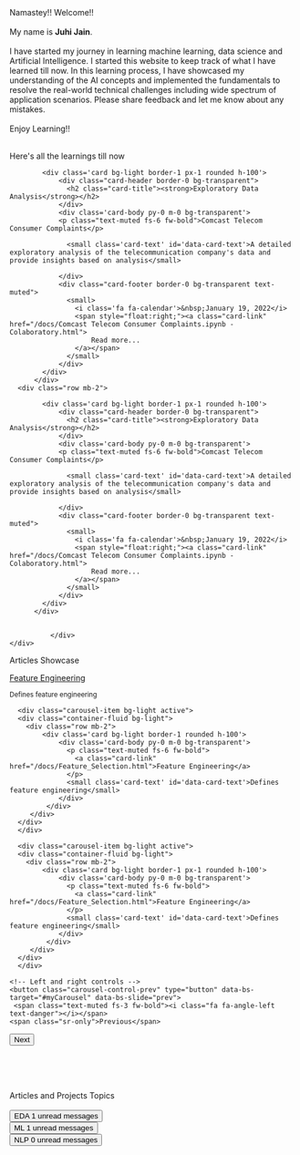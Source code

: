  
<body id="myPage">

<div id="about">
<span> Namastey!!   Welcome!! <br><br>My name is <strong>Juhi Jain</strong>. <br><br>I have started my journey in learning machine learning, data science and Artificial Intelligence. I started this website to keep track of what I have learned till now. In this learning process, I have showcased my understanding of the AI concepts and implemented the fundamentals to resolve the real-world technical challenges including wide spectrum of application scenarios. Please share feedback and let me know about any mistakes.<br><br>Enjoy Learning!! <br><br>
                    </span>
</div>


<div id="projects">
    <div class="container-fluid p-1">
    <div class="row">
     <p class="text-success fs-6 fw-bold">Here's all the learnings till now&nbsp;<i class="fa fa-angle-double-down"></i></p>
</div>
    	<div class="row mb-2">
                  
            <div class='card bg-light border-1 px-1 rounded h-100'>
              	<div class="card-header border-0 bg-transparent">
                  <h2 class="card-title"><strong>Exploratory Data Analysis</strong></h2>
                </div>
                <div class='card-body py-0 m-0 bg-transparent'>
                <p class="text-muted fs-6 fw-bold">Comcast Telecom Consumer Complaints</p>
                
                  <small class='card-text' id='data-card-text'>A detailed exploratory analysis of the telecommunication company's data and provide insights based on analysis</small>
                  
                </div> 
                <div class="card-footer border-0 bg-transparent text-muted">
                  <small>
                  	<i class='fa fa-calendar'>&nbsp;January 19, 2022</i>
                  	<span style="float:right;"><a class="card-link" href="/docs/Comcast Telecom Consumer Complaints.ipynb - Colaboratory.html">
                    	Read more...
                    </a></span>
                  </small>
                </div>
            </div>          
          </div> 
      <div class="row mb-2">
                  
            <div class='card bg-light border-1 px-1 rounded h-100'>
              	<div class="card-header border-0 bg-transparent">
                  <h2 class="card-title"><strong>Exploratory Data Analysis</strong></h2>
                </div>
                <div class='card-body py-0 m-0 bg-transparent'>
                <p class="text-muted fs-6 fw-bold">Comcast Telecom Consumer Complaints</p>
                
                  <small class='card-text' id='data-card-text'>A detailed exploratory analysis of the telecommunication company's data and provide insights based on analysis</small>
                  
                </div> 
                <div class="card-footer border-0 bg-transparent text-muted">
                  <small>
                  	<i class='fa fa-calendar'>&nbsp;January 19, 2022</i>
                  	<span style="float:right;"><a class="card-link" href="/docs/Comcast Telecom Consumer Complaints.ipynb - Colaboratory.html">
                    	Read more...
                    </a></span>
                  </small>
                </div>
            </div>          
          </div> 
        
                  
              </div>            
    </div> 	        



<!-- Container (Contact Section) -->
<div id="articles">
  <p class="text-success m-3">Articles Showcase&nbsp;<i class="fa fa-angle-double-down"></i></p>
  <div id="myCarousel" class="carousel slide my-0 py-0 px-5 " data-bs-ride="carousel">
    <!-- Wrapper for slides -->
    <div class="carousel-inner ">
      <div class="carousel-item active">
      <div class="container-fluid bg-light">
        <div class="row mb-2">
            <div class='card bg-light border-1 rounded h-100'>
                <div class='card-body py-0 m-0 bg-transparent'>
                  <p class="text-muted fs-6 fw-bold">
                    <a class="card-link" href="/docs/Feature_Selection.html">Feature Engineering</a>
                  </p>
                  <small class='card-text' id='data-card-text'>Defines feature engineering</small>
                </div> 
             </div>          
         </div> 
      </div>
      </div>

      <div class="carousel-item bg-light active">
      <div class="container-fluid bg-light">
        <div class="row mb-2">
            <div class='card bg-light border-1 rounded h-100'>
                <div class='card-body py-0 m-0 bg-transparent'>
                  <p class="text-muted fs-6 fw-bold">
                    <a class="card-link" href="/docs/Feature_Selection.html">Feature Engineering</a>
                  </p>
                  <small class='card-text' id='data-card-text'>Defines feature engineering</small>
                </div> 
             </div>          
         </div> 
      </div>
      </div>
      
      <div class="carousel-item bg-light active">
      <div class="container-fluid bg-light">
        <div class="row mb-2">
            <div class='card bg-light border-1 px-1 rounded h-100'>
                <div class='card-body py-0 m-0 bg-transparent'>
                  <p class="text-muted fs-6 fw-bold">
                    <a class="card-link" href="/docs/Feature_Selection.html">Feature Engineering</a>
                  </p>
                  <small class='card-text' id='data-card-text'>Defines feature engineering</small>
                </div> 
             </div>          
         </div> 
      </div>
      </div>
   </div>

    <!-- Left and right controls -->
    <button class="carousel-control-prev" type="button" data-bs-target="#myCarousel" data-bs-slide="prev">
     <span class="text-muted fs-3 fw-bold"><i class="fa fa-angle-left text-danger"></i></span>
    <span class="sr-only">Previous</span>
  </button>
  
  
  <button class="carousel-control-next" type="button" data-bs-target="#myCarousel" data-bs-slide="next">
    <span class="text-muted fs-3 fw-bold"><i class="fa fa-angle-right text-danger"></i></span>
    <span class="visually-hidden">Next</span>
  </button>
  
  </div>
</div>
    
<br>    <br><br>
    
<div id="topics">
  <div class="container-fluid">
    <div class="row">
    <span class="text-success fs-6 fw-bold">Articles and Projects Topics</span>
    </div>
    <br>
    <div class="row">
    	<div class="col">
          <button type="button" class="btn py-0 btn-sm btn-primary position-relative">
            EDA
            <span class="position-absolute top-0 start-100 translate-middle badge rounded-pill bg-success">
              1
              <span class="visually-hidden">unread messages</span>
            </span>
          </button>
        </div>
    	<div class="col">
          <button type="button" class="btn py-0 btn-sm btn-primary position-relative">
            ML
            <span class="position-absolute top-0 start-100 translate-middle badge rounded-pill bg-success">
              1
              <span class="visually-hidden">unread messages</span>
            </span>
          </button>
        </div>
        <div class="col">
          <button type="button" class="btn py-0 btn-sm btn-primary position-relative">
            NLP
            <span class="position-absolute top-0 start-100 translate-middle badge rounded-pill bg-success">
              0
              <span class="visually-hidden">unread messages</span>
            </span>
          </button>
        </div>
    </div>
  </div>	    
</div>

<!-- Footer -->
<footer class="text-center">
  <br><br><br>
  <p style="float:center;">
    <a class="up-arrow" href="#myPage" data-toggle="tooltip" title="TO TOP">
    <span class="text-muted fs-6 fw-bold"><i class="fa fa-sort-up pe-5"></i></span>
  </a></p>
</footer>
<script>
$(document).ready(function(){
  // Initialize Tooltip
  $('[data-toggle="tooltip"]').tooltip(); 
  
  // Add smooth scrolling to all links in navbar + footer link
  $(".navbar a, footer a[href='#myPage']").on('click', function(event) {

    // Make sure this.hash has a value before overriding default behavior
    if (this.hash !== "") {

      // Prevent default anchor click behavior
      event.preventDefault();

      // Store hash
      var hash = this.hash;

      // Using jQuery's animate() method to add smooth page scroll
      // The optional number (900) specifies the number of milliseconds it takes to scroll to the specified area
      $('html, body').animate({
        scrollTop: $(hash).offset().top
      }, 100, function(){
   
        // Add hash (#) to URL when done scrolling (default click behavior)
        window.location.hash = hash;
      });
    } // End if
  });
})
</script>
</body>

